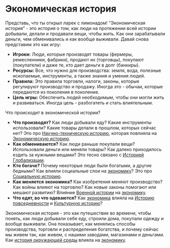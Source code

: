 # Экономическая история

Представь, что ты открыл ларек с лимонадом! “Экономическая история” - это история о том, как люди на протяжении всей истории добывали, делали и продавали вещи, чтобы жить. Как они зарабатывали деньги, чем обменивались и как вообще выживали.
Давай снова представим это как игру:

- **Игроки:** Люди, которые производят товары (фермеры, ремесленники, фабрики), продают их (торговцы), покупают (покупатели) и даже те, кто дает деньги в долг (банкиры).
- **Ресурсы:** Все, что нужно для производства: земля, вода, полезные ископаемые, инструменты, а также знания и умения людей.
- **Правила:** Это правила торговли, налоги, законы, которые регулируют производство и продажу. Иногда это - обычаи, которые передаются из поколения в поколение.
- **Цель игры:** Обеспечить людей необходимым, чтобы они могли жить и развиваться. Иногда цель - разбогатеть и стать влиятельным.

Что происходит в экономической истории?

- **Что производят?** Как люди добывали еду? Какие инструменты использовали? Какие товары делали в прошлом, которых сейчас нет? Это про [Научно-техническую историю](./science.md), которая повлияла на [Экономическую историю](./economic.md).
- **Как обмениваются?** Как люди раньше покупали вещи? Использовали деньги или меняли товары? Как далеко приходилось ездить за нужными вещами? Это тесно связано с [Историей Глобализации](./globalization.md).
- **Кто богаче?** Почему некоторые люди были богатыми, а другие бедными? Как влияли социальные слои на [экономику](./economic.md)? Это про [Социальную историю](./social.md).
- **Как меняется экономика?** Как изобретения меняют производство? Как войны влияют на торговлю? Как новые законы помогают или мешают развитию? Влияние [Военной истории](./war.md) на [экономику](./economic.md).
- **Что едят, во что одеваются?** Как [экономика](./economic.md) влияла на [Историю повседневности](./commonLife.md) и [Культурную историю](./culture.md)?

Экономическая история - это как путешествие во времени, чтобы понять, как люди добывали себе еду, строили дома, покупали одежду и вообще выживали. Она показывает, как менялись способы производства, торговли и распределения богатства, и почему сейчас мы живем так, как живем, с нашими заводами, магазинами и деньгами. Как [история окружающей среды](./environment.md) влияла на [экономику](./economic.md).


